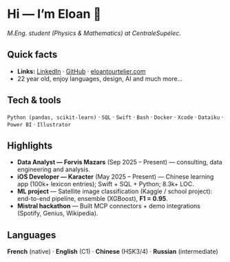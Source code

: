 # Hi — I’m **Eloan** 👋

*M.Eng. student (Physics & Mathematics) at CentraleSupélec.*  


## Quick facts 
- **Links:** [LinkedIn](https://linkedin.com/in/eloantourtelier) · [GitHub](https://github.com/El-oan) · [eloantourtelier.com](https://eloantourtelier.com)
- 22 year old, enjoy languages, design, AI and much more...

## Tech & tools
`Python (pandas, scikit-learn)` · `SQL` · `Swift` · `Bash` · `Docker` · `Xcode` · `Dataiku` · `Power BI` · `Illustrator`



## Highlights
- **Data Analyst — Forvis Mazars** (Sep 2025 – Present) — consulting, data engineering and analysis.  
- **iOS Developer — Karacter** (May 2025 – Present) — Chinese learning app (100k+ lexicon entries); Swift + SQL + Python; 8.3k+ LOC.  
- **ML project** — Satellite image classification (Kaggle / school project): end-to-end pipeline, ensemble (XGBoost), **F1 = 0.95**.  
- **Mistral hackathon** — Built MCP connectors + demo integrations (Spotify, Genius, Wikipedia).



## Languages
**French** (native) · **English** (C1) · **Chinese** (HSK3/4) · **Russian** (intermediate)



